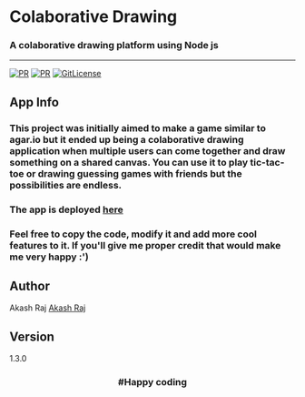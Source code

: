 #  Colaborative Drawing 
### A colaborative drawing platform using Node js

---

[![PR](https://img.shields.io/badge/PR-Welcome-blue.svg)](https://github.com/akashraj9828/Collaborative_Drawing)
[![PR](https://img.shields.io/badge/code_style-prettier-ff69b4.svg)](https://github.com/akashraj9828/Collaborative_Drawing)
[![GitLicense](https://gitlicense.com/badge/hereisnaman/gitfame)](https://github.com/akashraj9828/Collaborative_Drawing)

## App Info

### This project was initially aimed to make a game similar to agar.io but it ended up being a colaborative drawing application when multiple users can come together and draw something on a shared canvas. You can use it to play tic-tac-toe or drawing guessing games with friends but the possibilities are endless.

### The app is deployed [here](https://col-draw.herokuapp.com/)

### Feel free to copy the code, modify it and add more cool features to it. If you'll give me proper credit that would make me very happy :')

## Author

Akash Raj
[Akash Raj](https://github.com/akashraj9828)

## Version

1.3.0


### **<center> #Happy coding </center>**
